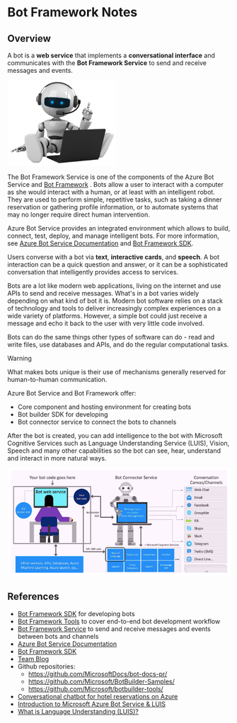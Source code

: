 <link href="css/custom.css" rel="stylesheet"></link> 

# Bot Framework Notes

## Overview

A bot is a **web service** that implements a **conversational interface** and communicates with the **Bot Framework Service** to send and receive messages and events.

![robot icon](media\robot.PNG)

The Bot Framework Service is one of the components of the Azure Bot Service and [Bot Framework](https://dev.botframework.com/) .
Bots allow a user to interact with a computer as she would interact with a human, or at least with an intelligent robot. They are used to perform simple, repetitive tasks, such as taking a dinner reservation or gathering profile information, or to automate systems that may no longer require direct human intervention. 

Azure Bot Service provides an integrated environment which allows to build, connect, test, deploy, and manage intelligent bots.
For more information, see [Azure Bot Service Documentation]((https://docs.microsoft.com/en-us/azure/bot-service/?view=azure-bot-service-4.0)) and [Bot Framework SDK](https://docs.microsoft.com/en-us/azure/bot-service/dotnet/bot-builder-dotnet-overview?view=azure-bot-service-3.0).

Users converse with a bot via **text**, **interactive cards**, and **speech**. A bot interaction can be a quick question and answer, or it can be a sophisticated conversation that intelligently provides access to services.

Bots are a lot like modern web applications, living on the internet and use APIs to send and receive messages. What's in a bot varies widely depending on what kind of bot it is. Modern bot software relies on a stack of technology and tools to deliver increasingly complex experiences on a wide variety of platforms. However, a simple bot could just receive a message and echo it back to the user with very little code involved.

Bots can do the same things other types of software can do - read and write files, use databases and APIs, and do the regular computational tasks. 

> [!WARNING]
> What makes bots unique is their use of mechanisms generally reserved for human-to-human communication.

Azure Bot Service and Bot Framework offer:

* Core component and hosting environment for creating bots
* Bot builder SDK for developing
* Bot connector service to connect the bots to channels

After the bot is created, you can add intelligence to the bot with Microsoft Cognitive Services such as Language Understanding Service (LUIS), Vision, Speech and many other capabilities so the bot can see, hear, understand and interact in more natural ways.

![bot_architecture](media/bot_architecture.png)

## References
* [Bot Framework SDK](https://docs.microsoft.com/en-us/azure/bot-service/dotnet/bot-builder-dotnet-overview?view=azure-bot-service-3.0) for developing bots
* [Bot Framework Tools](https://github.com/Microsoft/botbuilder-tools) to cover end-to-end bot development workflow
* [Bot Framework Service](https://docs.microsoft.com/en-us/azure/bot-service/bot-service-overview-introduction?view=azure-bot-service-4.0) to send and receive messages and events between bots and channels
* [Azure Bot Service Documentation]((https://docs.microsoft.com/en-us/azure/bot-service/?view=azure-bot-service-4.0))
* [Bot Framework SDK](https://docs.microsoft.com/en-us/azure/bot-service/dotnet/bot-builder-dotnet-overview?view=azure-bot-service-3.0)
* [Team Blog](https://dev.botframework.com/)
* Github repositories:
  * https://github.com/MicrosoftDocs/bot-docs-pr/
  * https://github.com/Microsoft/BotBuilder-Samples/
  * https://github.com/Microsoft/botbuilder-tools/
* [Conversational chatbot for hotel reservations on Azure](https://docs.microsoft.com/en-us/azure/architecture/example-scenario/ai/commerce-chatbot)
* [Introduction to Microsoft Azure Bot Service & LUIS](https://medium.com/@ashish_fagna/introduction-to-microsoft-azure-bot-service-luis-language-understanding-8826d29d013e)
* [What is Language Understanding (LUIS)?](https://docs.microsoft.com/en-us/azure/cognitive-services/luis/what-is-luis)

